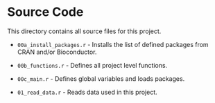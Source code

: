 # Source Code

This directory contains all source files for this project. 

- `00a_install_packages.r` - Installs the list of defined packages from CRAN and/or Bioconductor.  

- `00b_functions.r` - Defines all project level functions.  

- `00c_main.r` - Defines global variables and loads packages.  

- `01_read_data.r` - Reads data used in this project.  
